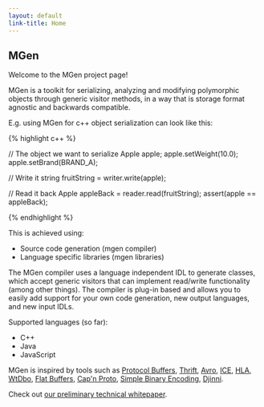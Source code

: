 ```yaml
---
layout: default
link-title: Home
---
```


## MGen

Welcome to the MGen project page!

MGen is a toolkit for serializing, analyzing and modifying polymorphic objects through generic visitor methods, in a way that is storage format agnostic and backwards compatible.


E.g. using MGen for c++ object serialization can look like this:

{% highlight c++ %}

// The object we want to serialize
Apple apple;
apple.setWeight(10.0);
apple.setBrand(BRAND_A);
  
// Write it
string fruitString = writer.write(apple);
  
// Read it back
Apple appleBack = reader.read<Apple>(fruitString);
assert(apple == appleBack);

{% endhighlight %}


This is achieved using:

 * Source code generation (mgen compiler)
 * Language specific libraries (mgen libraries)


The MGen compiler uses a language independent IDL to generate classes, which accept generic visitors that can implement read/write functionality (among other things). The compiler is plug-in based and allows you to easily add support for your own code generation, new output languages, and new input IDLs.


Supported languages (so far):

 * C++
 * Java
 * JavaScript
 

MGen is inspired by tools such as [Protocol Buffers](https://code.google.com/p/protobuf/), [Thrift](http://thrift.apache.org/), [Avro](http://avro.apache.org/), [ICE](http://www.zeroc.com/ice.html "Internet Communications Engine"), [HLA](http://en.wikipedia.org/wiki/High-level_architecture_(simulation) "High level architecture"), [WtDbo](http://www.webtoolkit.eu/wt/), [Flat Buffers](http://google.github.io/flatbuffers/), [Cap'n Proto](http://kentonv.github.io/capnproto/), [Simple Binary Encoding](https://github.com/real-logic/simple-binary-encoding),
[Djinni](https://github.com/dropbox/djinni).

Check out [our preliminary technical whitepaper](http://culvertsoft.se/docs/WhitePaper.pdf).
